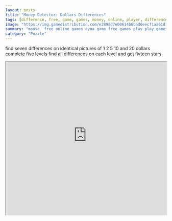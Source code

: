 ```yaml
---
layout: posts
title: "Money Detector: Dollars Differences"
tags: [difference, free, game, games, money, online, player, differences, htm5, free, online, games, oyna, game, free, games, play, play, games]
image: "https://img.gamedistribution.com/e2898d7e00614b6bad0eecf1aa61d131.jpg"
summary: "mouse  free online games oyna game free games play play games"
category: "Puzzle"
---
```


find seven differences on identical pictures of 1 2 5 10 and 20 dollars complete five levels find all differences on each level and get fivteen stars

<iframe width="100%" height="480px;" src="https://html5.gamedistribution.com/e2898d7e00614b6bad0eecf1aa61d131/"></iframe>